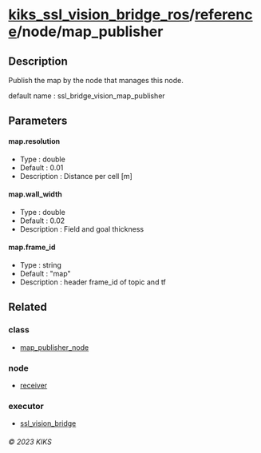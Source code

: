 # [kiks_ssl_vision_bridge_ros](../../../README.md)/[reference](../index.md)/node/map_publisher

## Description
Publish the map by the node that manages this node.

default name : ssl_bridge_vision_map_publisher

## Parameters

#### map.resolution
- Type : double
- Default : 0.01
- Description : Distance per cell [m]

#### map.wall_width
- Type : double
- Default : 0.02
- Description : Field and goal thickness

#### map.frame_id
- Type : string
- Default : "map"
- Description : header frame_id of topic and tf

## Related

### class
- [map_publisher_node](../class/map_node.md)

### node
- [receiver](receiver.md)

### executor
- [ssl_vision_bridge](../executor/ssl_vision_bridge.md)

###### &copy; 2023 KIKS